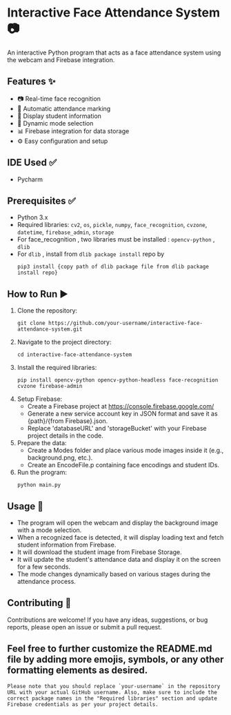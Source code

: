 # Interactive Face Attendance System 📷

An interactive Python program that acts as a face attendance system using the webcam and Firebase integration.

## Features ✨

- 📷 Real-time face recognition
- 📅 Automatic attendance marking
- 📝 Display student information
- 🔄 Dynamic mode selection
- 📊 Firebase integration for data storage
- ⚙️ Easy configuration and setup

## IDE Used ✅

- Pycharm


## Prerequisites ✅

- Python 3.x
- Required libraries: `cv2`, `os`, `pickle`, `numpy`, `face_recognition`, `cvzone`, `datetime`, `firebase_admin`, `storage`
- For face_recognition , two libraries must be installed : `opencv-python` , `dlib`
- For `dlib` , install from `dlib package install` repo by
  ```shell
  pip3 install {copy path of dlib package file from dlib package install repo}

## How to Run ▶️

1. Clone the repository:
   ```shell
   git clone https://github.com/your-username/interactive-face-attendance-system.git
2. Navigate to the project directory:
   ```shell
   cd interactive-face-attendance-system
3. Install the required libraries:
   ```shell
   pip install opencv-python opencv-python-headless face-recognition cvzone firebase-admin
4. Setup Firebase:
   - Create a Firebase project at https://console.firebase.google.com/
   - Generate a new service account key in JSON format and save it as {path}/{from Firebase}.json.
   - Replace 'databaseURL' and 'storageBucket' with your Firebase project details in the code.
5. Prepare the data:
   - Create a Modes folder and place various mode images inside it (e.g., background.png, etc.).
   - Create an EncodeFile.p containing face encodings and student IDs.
6. Run the program:
   ```shell
   python main.py

## Usage 🎯
- The program will open the webcam and display the background image with a mode selection.
- When a recognized face is detected, it will display loading text and fetch student information from Firebase.
- It will download the student image from Firebase Storage.
- It will update the student's attendance data and display it on the screen for a few seconds.
- The mode changes dynamically based on various stages during the attendance process.

## Contributing 👥
Contributions are welcome! If you have any ideas, suggestions, or bug reports, please open an issue or submit a pull request.


## Feel free to further customize the README.md file by adding more emojis, symbols, or any other formatting elements as desired.

```shell
Please note that you should replace `your-username` in the repository URL with your actual GitHub username. Also, make sure to include the correct package names in the "Required libraries" section and update Firebase credentials as per your project details.
